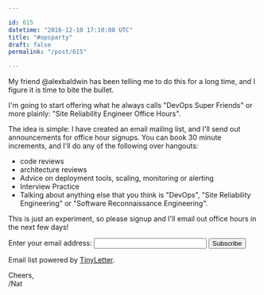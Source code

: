 ```yaml
---

id: 615
datetime: "2016-12-10 17:10:00 UTC"
title: "#opsparty"
draft: false
permalink: "/post/615"

---
```


My friend @alexbaldwin has been telling me to do this for a long time, and I figure it is time to bite the bullet.

I'm going to start offering what he always calls "DevOps Super Friends" or more plainly: "Site Reliability Engineer Office Hours".

The idea is simple: I have created an email mailing list, and I'll send out announcements for office hour signups. You can book 30 minute increments, and I'll do any of the following over hangouts:

 - code reviews
 - architecture reviews
 - Advice on deployment tools, scaling, monitoring or alerting
 - Interview Practice
 - Talking about anything else that you think is "DevOps", "Site Reliability Engineering" or "Software Reconnaissance Engineering".

This is just an experiment, so please signup and I'll email out office hours in the next few days!

 <form action="https://tinyletter.com/icco" method="post" target="popupwindow" onsubmit="window.open('https://tinyletter.com/icco', 'popupwindow', 'scrollbars=yes,width=800,height=600');return true"><p><label for="tlemail">Enter your email address</label>: <input type="text" style="width:17em" name="email" id="tlemail" /> <input type="hidden" value="1" name="embed"/><input type="submit" value="Subscribe" /><p>Email list powered by <a href="https://tinyletter.com" target="_blank">TinyLetter</a>.</p></form>
         

Cheers,  
/Nat
         

